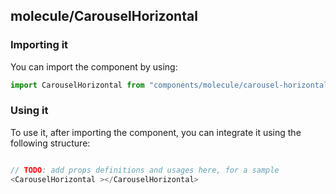 ## molecule/CarouselHorizontal

<!-- TODO: add a description here! -->

### Importing it

You can import the component by using:

```js
import CarouselHorizontal from "components/molecule/carousel-horizontal";
```

### Using it

To use it, after importing the component, you can integrate it using the following structure:

```js

// TODO: add props definitions and usages here, for a sample
<CarouselHorizontal ></CarouselHorizontal>

```